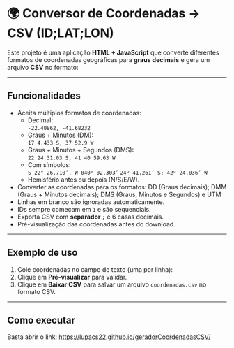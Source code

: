 # 🌍 Conversor de Coordenadas → CSV (ID;LAT;LON)

Este projeto é uma aplicação **HTML + JavaScript** que converte diferentes formatos de coordenadas geográficas para **graus decimais** e gera um arquivo **CSV** no formato:


---

## Funcionalidades

- Aceita múltiplos formatos de coordenadas:
  - Decimal:  
    `-22.40862, -41.68232`
  - Graus + Minutos (DM):  
    `17 4.433 S, 37 52.9 W`
  - Graus + Minutos + Segundos (DMS):  
    `22 24 31.03 S, 41 40 59.63 W`
  - Com símbolos:  
    `S 22° 26,710’, W 040° 02,303’`
    `24º 41.261’ S; 42º 24.036’ W`
  - Hemisfério antes ou depois (N/S/E/W).
- Converter as coordenadas para os formatos:  DD (Graus decimais);  DMM (Graus + Minutos decimais);  DMS (Graus, Minutos e Segundos) e  UTM
- Linhas em branco são ignoradas automaticamente.
- IDs sempre começam em `1` e são sequenciais.
- Exporta CSV com **separador `;`** e 6 casas decimais.
- Pré-visualização das coordenadas antes do download.

---

## Exemplo de uso

1. Cole coordenadas no campo de texto (uma por linha):
2. Clique em **Pré-visualizar** para validar.
3. Clique em **Baixar CSV** para salvar um arquivo `coordenadas.csv` no formato CSV.

---

## Como executar

Basta abrir o link: https://lupacs22.github.io/geradorCoordenadasCSV/ 
